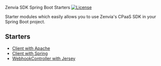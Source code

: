 Zenvia SDK Spring Boot Starters
[![License](https://img.shields.io/github/license/zenvia/zenvia-sdk-java.svg)](LICENSE.md)


Starter modules which easily allows you to use Zenvia's CPaaS SDK in your Spring Boot project.

## Starters

* [Client with Apache](./zenvia-sdk-starter-client-apache/README.md)
* [Client with Spring](./zenvia-sdk-starter-client-spring/README.md)
* [WebhookController with Jersey](./zenvia-sdk-starter-webhook-jersey/README.md)
